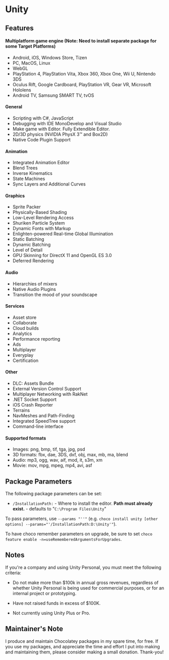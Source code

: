 

# Unity

## Features

#### Multiplatform game engine (Note: Need to install separate package for some Target Platforms)

* Android, iOS, Windows Store, Tizen
* PC, MacOS, Linux
* WebGL
* PlayStation 4, PlayStation Vita, Xbox 360, Xbox One, Wii U, Nintendo 3DS
* Oculus Rift, Google Cardboard, PlayStation VR, Gear VR, Microsoft Hololens
* Android TV, Samsung SMART TV, tvOS

#### General

* Scripting with C#, JavaScript
* Debugging with IDE MonoDevelop and Visual Studio
* Make game with Editor. Fully Extendible Editor.
* 2D/3D physics (NVIDIA PhysX 3™ and Box2D)
* Native Code Plugin Support

#### Animation

* Integrated Animation Editor
* Blend Trees
* Inverse Kinematics
* State Machines
* Sync Layers and Additional Curves

#### Graphics

* Sprite Packer
* Physically-Based Shading
* Low-Level Rendering Access
* Shuriken Particle System
* Dynamic Fonts with Markup
* Enlighten-powered Real-time Global Illumination
* Static Batching
* Dynamic Batching
* Level of Detail
* GPU Skinning for DirectX 11 and OpenGL ES 3.0
* Deferred Rendering

#### Audio

* Hierarchies of mixers
* Native Audio Plugins
* Transition the mood of your soundscape

#### Services

* Asset store
* Collaborate
* Cloud builds
* Analytics
* Performance reporting
* Ads
* Multiplayer
* Everyplay
* Certification

#### Other

* DLC: Assets Bundle
* External Version Control Support
* Multiplayer Networking with RakNet
* .NET Socket Support
* iOS Crash Reporter
* Terrains
* NavMeshes and Path-Finding
* Integrated SpeedTree support
* Command-line interface

#### Supported formats

* Images: png, bmp, tif, tga, jpg, psd
* 3D formats: fbx, dae, 3DS, dxf, obj, max, mb, ma, blend
* Audio: mp3, ogg, wav, aif, mod, it, s3m, xm
* Movie: mov, mpg, mpeg, mp4, avi, asf

## Package Parameters

The following package parameters can be set:

 * `/InstallationPath:` - Where to install the editor. **Path must already exist.** - defaults to "`C:\Program Files\Unity`"

To pass parameters, use `--params "''"` (e.g. `choco install unity [other options] --params="'/InstallationPath:D:\Unity'"`).

To have choco remember parameters on upgrade, be sure to set `choco feature enable -n=useRememberedArgumentsForUpgrades`.

## Notes

If you're a company and using Unity Personal, you must meet the following criteria:

* Do not make more than $100k in annual gross revenues, regardless of whether Unity Personal is being used for commercial purposes, or for an internal project or prototyping.

* Have not raised funds in excess of $100K.

* Not currently using Unity Plus or Pro.

## Maintainer's Note

I produce and maintain Chocolatey packages in my spare time, for free. If you use my packages, and appreciate the time and effort I put into making and maintaining them, please consider making a small donation. Thank-you!

<script type="text/javascript" src="https://cdnjs.buymeacoffee.com/1.0.0/button.prod.min.js" data-name="bmc-button" data-slug="jtcmedia" data-color="#FFDD00" data-emoji=""  data-font="Cookie" data-text="Buy me a coffee" data-outline-color="#000000" data-font-color="#000000" data-coffee-color="#ffffff" ></script>
